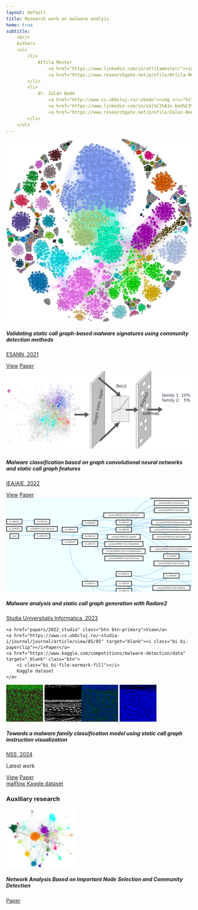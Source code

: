 ```yaml
---
layout: default
title: Research work on malware analyis
home: true
subtitle:
    <br/>
    Authors
    <ul>
        <li>
            Attila Mester 
                <a href="https://www.linkedin.com/in/attilamester/"><img src="https://static.licdn.com/sc/h/akt4ae504epesldzj74dzred8" /></a>
                <a href="https://www.researchgate.net/profile/Attila-Mester-2"><img src="https://c5.rgstatic.net/m/41542880220916/images/favicon/favicon-32x32.png" /></a>
        </li>
        <li>
            dr. Zalán Bodó 
                <a href="http://www.cs.ubbcluj.ro/~zbodo"><img src="https://www.ubbcluj.ro/template/favicon-32x32.png" /></a>                
                <a href="https://www.linkedin.com/in/zal%C3%A1n-bod%C3%B3-66b915b9/"><img src="https://static.licdn.com/sc/h/akt4ae504epesldzj74dzred8" /></a>
                <a href="https://www.researchgate.net/profile/Zalan-Bodo"><img src="https://c5.rgstatic.net/m/41542880220916/images/favicon/favicon-32x32.png" /></a>
        </li>
    </ul>
---
```


<script src="https://code.jquery.com/jquery-3.2.1.min.js"></script>
<script type="text/javascript" src="https://cdn.jsdelivr.net/gh/pcooksey/bibtex-js@1.0.0/src/bibtex_js.min.js"></script>
<!--
<script src="https://cdn.jsdelivr.net/npm/js-image-zoom/js-image-zoom.min.js"></script>
-->

<link rel="stylesheet" href="https://maxcdn.bootstrapcdn.com/bootstrap/4.0.0/css/bootstrap.min.css" integrity="sha384-Gn5384xqQ1aoWXA+058RXPxPg6fy4IWvTNh0E263XmFcJlSAwiGgFAW/dAiS6JXm" crossorigin="anonymous">
<link rel="stylesheet" href="https://cdn.jsdelivr.net/npm/bootstrap-icons@1.5.0/font/bootstrap-icons.css">
<script src="https://maxcdn.bootstrapcdn.com/bootstrap/4.0.0/js/bootstrap.min.js" integrity="sha384-JZR6Spejh4U02d8jOt6vLEHfe/JQGiRRSQQxSfFWpi1MquVdAyjUar5+76PVCmYl" crossorigin="anonymous"></script>

<script src="https://cdnjs.cloudflare.com/ajax/libs/ekko-lightbox/5.3.0/ekko-lightbox.min.js" integrity="sha512-Y2IiVZeaBwXG1wSV7f13plqlmFOx8MdjuHyYFVoYzhyRr3nH/NMDjTBSswijzADdNzMyWNetbLMfOpIPl6Cv9g==" crossorigin="anonymous"></script>
<link rel="stylesheet" href="https://cdnjs.cloudflare.com/ajax/libs/ekko-lightbox/5.3.0/ekko-lightbox.css" integrity="sha512-Velp0ebMKjcd9RiCoaHhLXkR1sFoCCWXNp6w4zj1hfMifYB5441C+sKeBl/T/Ka6NjBiRfBBQRaQq65ekYz3UQ==" crossorigin="anonymous" />

<link rel="stylesheet" href="./style.css" />
<style>
#project_title {
font-size: 2em;
}
#project_subtitle {
font-size: 1.5em;
}

#main_content_wrap > section {
    max-width: 1090px;
}

.card-container {
    display: flex;
    align-items: flex-start;
    flex-wrap: wrap;
}
@media (max-width: 600px) {
    .card-container {
        flex-direction: column;
    }
    .card {
        width: 100% !important;
        margin: 8px 0px !important;
    }
}

.card {
    position: relative;
    width: 250px;
    margin: 8px;
}

.card img {
    box-shadow: none;
    margin: 0;
}

.card .card-title {
    font-weight: bold;
}

.card-highlight {
    position: absolute;
    top: -5px;
    right: -5px;
}

.card-highlight > span {
    background: #9c9cf3;
    color: white;
    padding: 5px 10px;
    border-radius: 5px;
}

</style>

<div class="card-container">

<div class="card">
  <img class="card-img-top" src="./papers/2021_esann/img/teaserfigure.png" alt="Card image cap">
  <div class="card-body">
    <h5 class="card-title">Validating static call graph-based malware signatures using community detection methods</h5>
    <p class="card-text"><a href="https://www.esann.org/esann21programme" target="blank">ESANN, 2021</a></p>
    <a href="papers/2021_esann" class="btn btn-primary">View</a>
    <a href="https://www.esann.org/sites/default/files/proceedings/2021/ES2021-27.pdf" target="blank"><i class="bi bi-paperclip"></i>Paper</a>
  </div>
</div>

<div class="card">
  <img class="card-img-top" src="./papers/2022_ieaaie/img/gcn_flow.png" alt="Card image cap">
  <div class="card-body">
    <h5 class="card-title">Malware classification based on graph convolutional neural networks and static call graph features</h5>
    <p class="card-text"><a href="https://ieaaie2022.wordpress.com/" target="blank">IEA/AIE, 2022</a></p>
    <a href="papers/2022_ieaaie" class="btn btn-primary">View</a>
    <a href="https://link.springer.com/chapter/10.1007/978-3-031-08530-7_45" target="blank"><i class="bi bi-paperclip"></i>Paper</a>
  </div>
</div>

<div class="card">
  <img class="card-img-top" src="./papers/2022_studia/img/r2.png" alt="Card image cap">
  <div class="card-body">
    <h5 class="card-title">Malware analysis and static call graph generation with Radare2</h5>
    <p class="card-text">
        <a href="https://www.cs.ubbcluj.ro/~studia-i/journal/journal/article/view/85" target="blank">
        Studia Universitatis Informatica, 2023
        </a>
    </p>
    
    <a href="papers/2022_studia" class="btn btn-primary">View</a>
    <a href="https://www.cs.ubbcluj.ro/~studia-i/journal/journal/article/view/85/85" target="blank"><i class="bi bi-paperclip"></i>Paper</a>
    <a href="https://www.kaggle.com/competitions/malware-detection/data" target="_blank" class="btn">
        <i class="bi bi-file-earmark-fill"></i>
        Kaggle dataset
    </a>
  </div>
</div>

<div class="card">
<div style="display: flex">
<div>
  <img class="card-img-top" src="./papers/2024_nss/img/ainslot.png" alt="Card image cap">
  <img class="card-img-top" src="./papers/2024_nss/img/ainslot_gray.png" alt="Card image cap">
</div>
<div>
  <img class="card-img-top" src="./papers/2024_nss/img/ainslot_pe1.png" alt="Card image cap">
  <img class="card-img-top" src="./papers/2024_nss/img/ainslot_pe2.png" alt="Card image cap">
</div>
</div>

  <div class="card-body">
    <h5 class="card-title">Towards a malware family classification model
using static call graph instruction visualization</h5>
    <p class="card-text">
        <a href="https://nsclab.org/nss-socialsec2024/papers.html" target="blank">
        NSS, 2024
        </a>
    </p>
    <p class="card-highlight">
        <span>Latest work</span>
    </p>
    <a href="papers/2024_nss" class="btn btn-primary">View</a>
    <a href="https://link.springer.com/chapter/10.1007/978-981-96-3531-3_9" target="blank"><i class="bi bi-paperclip"></i>Paper</a>
    <div>
    <a href="https://github.com/attilamester/malflow" target="_blank" class="btn"><i class="bi bi-github"></i>
        malflow
    </a>
    <a href="https://www.kaggle.com/datasets/amester/malflow" target="_blank" class="btn">
        <i class="bi bi-file-earmark-fill"></i>
        Kaggle dataset
    </a>
    </div>
  </div>
</div>

</div>


<h3>Auxiliary research</h3>

<div class="card-container">


<div class="card">
  <img class="card-img-top" src="./papers/2021_mdpi/img/fb-pol-louvain.png" alt="Card image cap" height="160">
  <div class="card-body">
    <h5 class="card-title">Network Analysis Based on Important Node Selection and Community Detection</h5>
    <p class="card-text">
        <a href="https://www.mdpi.com/2227-7390/9/18/2294" target="blank"><i class="bi bi-paperclip"></i>Paper</a>
    </p>
  </div>
</div>


</div>
